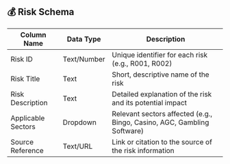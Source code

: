 ## 💰 Risk Schema

| Column Name         | Data Type     | Description                                                                 |
|---------------------|---------------|-----------------------------------------------------------------------------|
| Risk ID             | Text/Number   | Unique identifier for each risk (e.g., R001, R002)                          |
| Risk Title          | Text          | Short, descriptive name of the risk                                         |
| Risk Description    | Text          | Detailed explanation of the risk and its potential impact                  |
| Applicable Sectors  | Dropdown      | Relevant sectors affected (e.g., Bingo, Casino, AGC, Gambling Software)  |
| Source Reference    | Text/URL      | Link or citation to the source of the risk information                     |
